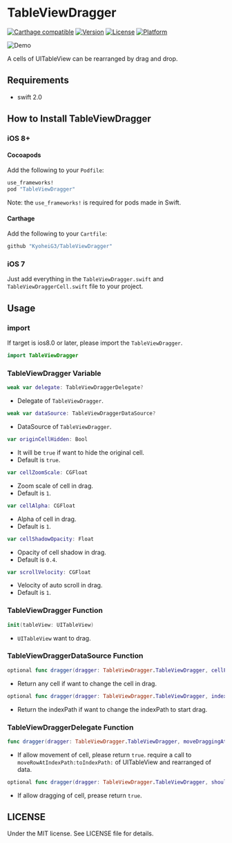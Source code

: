 # TableViewDragger

[![Carthage compatible](https://img.shields.io/badge/Carthage-compatible-4BC51D.svg?style=flat)](https://github.com/Carthage/Carthage)
[![Version](https://img.shields.io/cocoapods/v/PagingView.svg?style=flat)](http://cocoadocs.org/docsets/TableViewDragger)
[![License](https://img.shields.io/cocoapods/l/PagingView.svg?style=flat)](http://cocoadocs.org/docsets/TableViewDragger)
[![Platform](https://img.shields.io/cocoapods/p/PagingView.svg?style=flat)](http://cocoadocs.org/docsets/TableViewDragger)

![Demo](https://kyoheig3.github.io/TableViewDragger/images/dragger.gif)

A cells of UITableView can be rearranged by drag and drop.

## Requirements
* swift 2.0

## How to Install TableViewDragger

### iOS 8+

#### Cocoapods

Add the following to your `Podfile`:

```Ruby
use_frameworks!
pod "TableViewDragger"
```
Note: the `use_frameworks!` is required for pods made in Swift.

#### Carthage

Add the following to your `Cartfile`:

```Ruby
github "KyoheiG3/TableViewDragger"
```

### iOS 7

Just add everything in the `TableViewDragger.swift` and `TableViewDraggerCell.swift` file to your project.

## Usage

### import

If target is ios8.0 or later, please import the `TableViewDragger`.

```swift
import TableViewDragger
```

### TableViewDragger Variable

```swift
weak var delegate: TableViewDraggerDelegate?
```
* Delegate of `TableViewDragger`.

```swift
weak var dataSource: TableViewDraggerDataSource?
```
* DataSource of `TableViewDragger`.

```swift
var originCellHidden: Bool
```
* It will be `true` if want to hide the original cell.
* Default is `true`.

```swift
var cellZoomScale: CGFloat
```
* Zoom scale of cell in drag.
* Default is `1`.

```swift
var cellAlpha: CGFloat
```
* Alpha of cell in drag.
* Default is `1`.

```swift
var cellShadowOpacity: Float
```
* Opacity of cell shadow in drag.
* Default is `0.4`.

```swift
var scrollVelocity: CGFloat
```
* Velocity of auto scroll in drag.
* Default is `1`.

### TableViewDragger Function

```swift
init(tableView: UITableView)
```
* `UITableView` want to drag.

### TableViewDraggerDataSource Function

```swift
optional func dragger(dragger: TableViewDragger.TableViewDragger, cellForRowAtIndexPath indexPath: NSIndexPath) -> UITableViewCell?
```
* Return any cell if want to change the cell in drag.

```swift
optional func dragger(dragger: TableViewDragger.TableViewDragger, indexPathForDragAtIndexPath indexPath: NSIndexPath) -> NSIndexPath
```
* Return the indexPath if want to change the indexPath to start drag.

### TableViewDraggerDelegate Function

```swift
func dragger(dragger: TableViewDragger.TableViewDragger, moveDraggingAtIndexPath indexPath: NSIndexPath, newIndexPath: NSIndexPath) -> Bool
```
* If allow movement of cell, please return `true`. require a call to `moveRowAtIndexPath:toIndexPath:` of UITableView and rearranged of data.

```swift
optional func dragger(dragger: TableViewDragger.TableViewDragger, shouldDragAtIndexPath indexPath: NSIndexPath) -> Bool
```
* If allow dragging of cell, prease return `true`.

## LICENSE

Under the MIT license. See LICENSE file for details.

